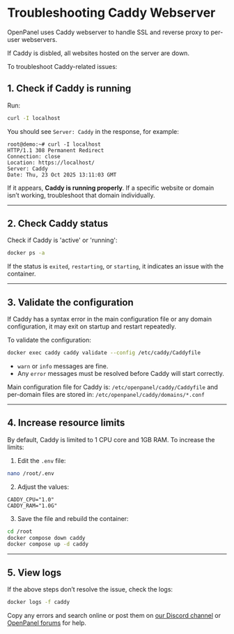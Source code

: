 # Troubleshooting Caddy Webserver

OpenPanel uses Caddy webserver to handle SSL and reverse proxy to per-user webservers.

If Caddy is disbled, all websites hosted on the server are down.

To troubleshoot Caddy-related issues:

## 1. Check if Caddy is running

Run:

```bash
curl -I localhost
```

You should see `Server: Caddy` in the response, for example:

```
root@demo:~# curl -I localhost
HTTP/1.1 308 Permanent Redirect
Connection: close
Location: https://localhost/
Server: Caddy
Date: Thu, 23 Oct 2025 13:11:03 GMT
```

If it appears, **Caddy is running properly**. If a specific website or domain isn’t working, troubleshoot that domain individually.

---

## 2. Check Caddy status

Check if Caddy is 'active' or 'running':

```bash
docker ps -a
```

If the status is `exited`, `restarting`, or `starting`, it indicates an issue with the container.

---

## 3. Validate the configuration

If Caddy has a syntax error in the main configuration file or any domain configuration, it may exit on startup and restart repeatedly.

To validate the configuration:

```bash
docker exec caddy caddy validate --config /etc/caddy/Caddyfile
```

* `warn` or `info` messages are fine.
* Any `error` messages must be resolved before Caddy will start correctly.

Main configuration file for Caddy is: `/etc/openpanel/caddy/Caddyfile` and per-domain files are stored in: `/etc/openpanel/caddy/domains/*.conf`

---

## 4. Increase resource limits

By default, Caddy is limited to 1 CPU core and 1GB RAM. To increase the limits:

1. Edit the `.env` file:

```bash
nano /root/.env
```

2. Adjust the values:

```
CADDY_CPU="1.0"
CADDY_RAM="1.0G"
```

3. Save the file and rebuild the container:

```bash
cd /root
docker compose down caddy
docker compose up -d caddy
```

---

## 5. View logs

If the above steps don’t resolve the issue, check the logs:

```bash
docker logs -f caddy
```

Copy any errors and search online or post them on [our Discord channel](https://discord.openpanel.com/) or [OpenPanel forums](https://community.openpanel.org/t/openadmin) for help.
